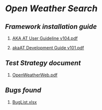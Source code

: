 # *Open Weather Search*

## *Framework installation guide*

 1. [AKA AT User Guideline v104.pdf](https://github.com/duongquanghieu1985/OW/files/7370394/AKA.AT.User.Guideline.v104.pdf)
 
 2. [akaAT Development Guide v101.pdf](https://github.com/duongquanghieu1985/OW/files/7370395/akaAT.Development.Guide.v101.pdf)

## *Test Strategy document*

 1. [OpenWeatherWeb.pdf](https://github.com/duongquanghieu1985/OW/files/7371005/OpenWeatherWeb.pdf)

## *Bugs found*

 1. [BugList.xlsx](https://github.com/duongquanghieu1985/OW/files/7371151/BugList.xlsx)
